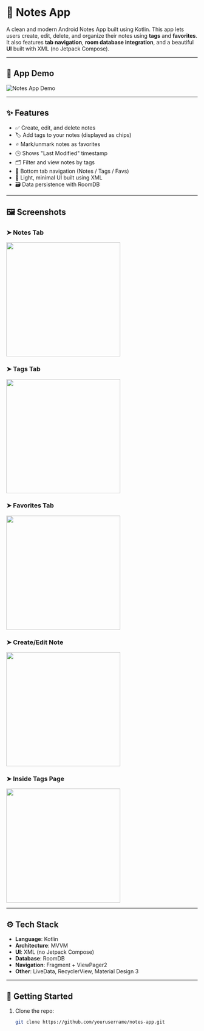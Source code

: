 # 📝 Notes App

A clean and modern Android Notes App built using Kotlin. This app lets users create, edit, delete, and organize their notes using **tags** and **favorites**. It also features **tab navigation**, **room database integration**, and a beautiful **UI** built with XML (no Jetpack Compose).

---

## 📱 App Demo

![Notes App Demo](media/Notes_app_demo.gif)

---

## ✨ Features

- ✅ Create, edit, and delete notes
- 🏷️ Add tags to your notes (displayed as chips)
- ⭐ Mark/unmark notes as favorites
- 🕒 Shows "Last Modified" timestamp
- 🗂️ Filter and view notes by tags
- 🧭 Bottom tab navigation (Notes / Tags / Favs)
- 🎨 Light, minimal UI built using XML
- 🗃️ Data persistence with RoomDB

---

## 🖼️ Screenshots

### ➤ Notes Tab
<img src="media/splash_screen.png" width="300"/>

### ➤ Tags Tab
<img src="media/tags_page.png" width="300"/>

### ➤ Favorites Tab
<img src="media/favs_page.png" width="300"/>

### ➤ Create/Edit Note
<img src="media/create_note.png" width="300"/>

### ➤ Inside Tags Page
<img src="media/tag_lists.png" width="300"/>

---

## ⚙️ Tech Stack

- **Language**: Kotlin  
- **Architecture**: MVVM  
- **UI**: XML (no Jetpack Compose)  
- **Database**: RoomDB  
- **Navigation**: Fragment + ViewPager2  
- **Other**: LiveData, RecyclerView, Material Design 3

---

## 🚀 Getting Started

1. Clone the repo:
   ```bash
   git clone https://github.com/yourusername/notes-app.git
